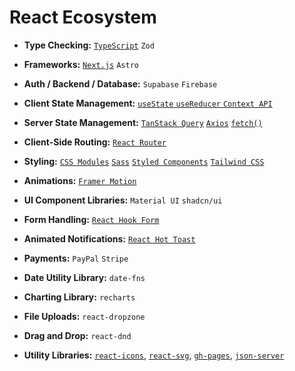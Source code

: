 # React Ecosystem

- **Type Checking:** [`TypeScript`](./../ts/README.md) `Zod`

- **Frameworks:** [`Next.js`](./../next/README.md) `Astro`

- **Auth / Backend / Database:** `Supabase` `Firebase`

- **Client State Management:** [`useState` `useReducer` `Context API`](./../react/README.md#state-management)

- **Server State Management:** [`TanStack Query`](./react-query.md) [`Axios`](./axios.md) [`fetch()`](https://github.com/ionStici/frontend/blob/main/mds/js/async/requests.md)

- **Client-Side Routing:** [`React Router`](./../router/react-router.md)

- **Styling:** [`CSS Modules`](./../react/styling-react.md) [`Sass`](https://github.com/ionStici/frontend/blob/main/mds/css/README.md#css-preprocessor) [`Styled Components`](./../react/styled-comp.md) [`Tailwind CSS`](./tailwind.md)

- **Animations:** [`Framer Motion`](./framer-motion.md)

- **UI Component Libraries:** `Material UI` `shadcn/ui`

- **Form Handling:** [`React Hook Form`](./react-hook-form.md)

- **Animated Notifications:** [`React Hot Toast`](./react-hot-toast.md)

- **Payments:** `PayPal` `Stripe`

- **Date Utility Library:** `date-fns`

- **Charting Library:** `recharts`

- **File Uploads:** `react-dropzone`

- **Drag and Drop:** `react-dnd`

- **Utility Libraries:** [`react-icons`](./react-icons.md), [`react-svg`](./react-svg.md), [`gh-pages`](./gh-pages.md), [`json-server`](./json-server.md)
